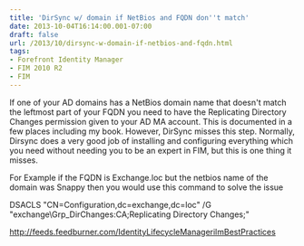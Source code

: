 ```yaml
---
title: 'DirSync w/ domain if NetBios and FQDN don''t match'
date: 2013-10-04T16:14:00.001-07:00
draft: false
url: /2013/10/dirsync-w-domain-if-netbios-and-fqdn.html
tags: 
- Forefront Identity Manager
- FIM 2010 R2
- FIM
---
```


If one of your AD domains has a NetBios domain name that doesn't match the leftmost part of your FQDN you need to have the Replicating Directory Changes permission given to your AD MA account. This is documented in a few places including my book. However, DirSync misses this step. Normally, Dirsync does a very good job of installing and configuring everything which you need without needing you to be an expert in FIM, but this is one thing it misses.

For Example if the FQDN is Exchange.loc but the netbios name of the domain was Snappy then you would use this command to solve the issue

DSACLS "CN=Configuration,dc=exchange,dc=loc" /G "exchange\\Grp\_DirChanges:CA;Replicating Directory Changes;"

http://feeds.feedburner.com/IdentityLifecycleManagerilmBestPractices